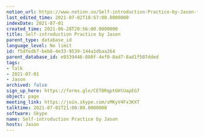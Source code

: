 ```yaml
---
notion_url: https://www.notion.so/Self-introduction-Practice-by-Jason-f5dfedb7beb84e339539144a1dbaa264
last_edited_time: 2021-07-02T18:57:00.0000000
indexDate: 2021-07-01
created_time: 2021-06-28T20:56:00.0000000
title: Self-introduction Practice by Jason
parent_type: database_id
language_level: No limit
id: f5dfedb7-beb8-4e33-9539-144a1dbaa264
parent_database_id: e9339446-880f-4ef0-8ad7-8ad1f507dded
tags:
- Talk
- 2021-07-01
- Jason
archived: false
sign_up_here: https://forms.gle/CET8RqptGHtUapEG7
object: page
meeting_link: https://join.skype.com/xMKyV4Fx3KXT
talktime: 2021-07-01T21:00:00.0000000
software: Skype
name: Self-introduction Practice by Jason
hosts: Jason
---
```







